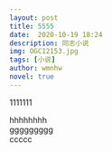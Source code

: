 ```yaml
---
layout: post
title: 5555
date:  2020-10-19 18:24
description: 同志小说
img: OGC12153.jpg
tags: [小说]
author: wmnhw
novel: true
---
```

1111111
<div style="page-break-after: always;">hhhhhhhh</div>
<div style="page-break-after: always;">ggggggggg</div>
ccccc
